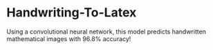 # Handwriting-To-Latex
Using a convolutional neural network, this model predicts handwritten mathematical images with 96.8% accuracy!
